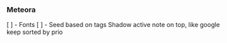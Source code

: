 ### Meteora



[ ] - Fonts
[ ] - Seed based on tags
Shadow
active note on top, like google keep
sorted by prio